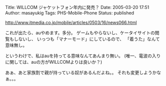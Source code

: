 Title: WILLCOM ジャケットフォン年内に発売？
Date: 2005-03-20 17:51
Author: masayukig
Tags: PHS-Mobile-Phone
Status: published

<http://www.itmedia.co.jp/mobile/articles/0503/16/news066.html>

これが出たら、auやめます。多分。
ゲームもやらないし、ケータイサイトの閲覧もしないし、
いっつも「マナーモード」にしているので、
「着うた」なんて意味無し。

というわけで、私はauを持ってる意味なんてあんまり無い。
(唯一、電波の入りに関しては、auの方がWILLCOMよりは良いか？)

あぁ、あと家族割で親が持っている奴があるんだよね。。
それも変更しようかなぁ。。。
